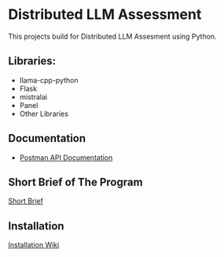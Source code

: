 # Distributed LLM Assessment

This projects build for Distributed LLM Assesment using Python.

## Libraries:

- llama-cpp-python
- Flask
- mistralai
- Panel
- Other Libraries

## Documentation

- [Postman API Documentation](https://www.postman.com/nrmld/workspace/hyperhire-distributed-llm-assignment-noor-maulida/folder/158398-ee565332-2fe8-4a11-a5f3-ac7236d8db2a?action=share&source=copy-link&creator=158398&ctx=documentation)

## Short Brief of The Program

[Short Brief](https://github.com/noormaulida/hyperhire-bclabs-python/wiki/Short-Brief-about-Python-Application)

## Installation

[Installation Wiki](https://github.com/noormaulida/hyperhire-bclabs-python/wiki/Installation-Wiki)
